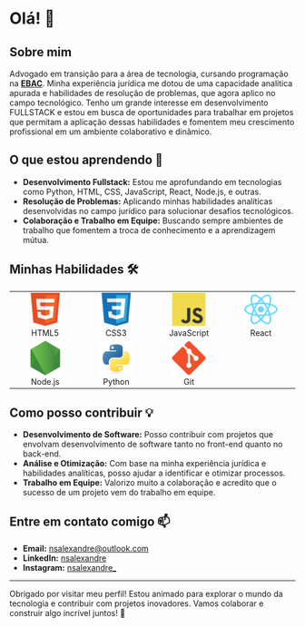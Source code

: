 # Olá! 👋

## Sobre mim

Advogado em transição para a área de tecnologia, cursando programação na **[EBAC](https://ebaconline.com.br/)**. Minha experiência jurídica me dotou de uma capacidade analítica apurada e habilidades de resolução de problemas, que agora aplico no campo tecnológico. Tenho um grande interesse em desenvolvimento FULLSTACK e estou em busca de oportunidades para trabalhar em projetos que permitam a aplicação dessas habilidades e fomentem meu crescimento profissional em um ambiente colaborativo e dinâmico.

## O que estou aprendendo 🚀

- **Desenvolvimento Fullstack:** Estou me aprofundando em tecnologias como Python, HTML, CSS, JavaScript, React, Node.js, e outras.
- **Resolução de Problemas:** Aplicando minhas habilidades analíticas desenvolvidas no campo jurídico para solucionar desafios tecnológicos.
- **Colaboração e Trabalho em Equipe:** Buscando sempre ambientes de trabalho que fomentem a troca de conhecimento e a aprendizagem mútua.

## Minhas Habilidades 🛠️

<p align="center">
    <table>
        <tr>
            <td align="center" width="140">
                <img src="https://raw.githubusercontent.com/devicons/devicon/master/icons/html5/html5-original.svg" width="60" height="60" alt="HTML5"/>
                <br>HTML5
            </td>
            <td align="center" width="140">
                <img src="https://raw.githubusercontent.com/devicons/devicon/master/icons/css3/css3-original.svg" width="60" height="60" alt="CSS3"/>
                <br>CSS3
            </td>
            <td align="center" width="140">
                <img src="https://raw.githubusercontent.com/devicons/devicon/master/icons/javascript/javascript-original.svg" width="60" height="60" alt="JavaScript"/>
                <br>JavaScript
            </td>
            <td align="center" width="140">
                <img src="https://raw.githubusercontent.com/devicons/devicon/master/icons/react/react-original.svg" width="60" height="60" alt="React"/>
                <br>React
            </td>
        </tr>
        <tr>
            <td align="center" width="140">
                <img src="https://raw.githubusercontent.com/devicons/devicon/master/icons/nodejs/nodejs-original.svg" width="60" height="60" alt="Node.js"/>
                <br>Node.js
            </td>
            <td align="center" width="140">
                <img src="https://raw.githubusercontent.com/devicons/devicon/master/icons/python/python-original.svg" width="60" height="60" alt="Python"/>
                <br>Python
            </td>
            <td align="center" width="140">
                <img src="https://raw.githubusercontent.com/devicons/devicon/master/icons/git/git-original.svg" width="60" height="60" alt="Git"/>
                <br>Git
            </td>
        </tr>
    </table>
</p>

## Como posso contribuir 💡

- **Desenvolvimento de Software:** Posso contribuir com projetos que envolvam desenvolvimento de software tanto no front-end quanto no back-end.
- **Análise e Otimização:** Com base na minha experiência jurídica e habilidades analíticas, posso ajudar a identificar e otimizar processos.
- **Trabalho em Equipe:** Valorizo muito a colaboração e acredito que o sucesso de um projeto vem do trabalho em equipe.

## Entre em contato comigo 📫

- **Email:** [nsalexandre@outlook.com](mailto:nsalexandre@outlook.com)
- **LinkedIn:** [nsalexandre](https://www.linkedin.com/in/nsalexandre)
- **Instagram:** [nsalexandre_](https://instagram.com/nsalexandre_)

---

Obrigado por visitar meu perfil! Estou animado para explorar o mundo da tecnologia e contribuir com projetos inovadores. Vamos colaborar e construir algo incrível juntos! 🚀
